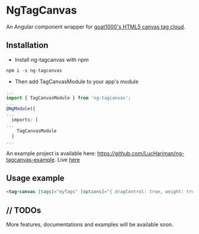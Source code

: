 # NgTagCanvas

An Angular component wrapper for [goat1000's HTML5 canvas tag cloud](https://github.com/goat1000/TagCanvas).

## Installation
* Install ng-tagcanvas with npm
```
npm i -s ng-tagcanvas
```
* Then add TagCanvasModule to your app's module
```ts
...
import { TagCanvasModule } from 'ng-tagcanvas';
...
@NgModule({
...
  imports: [
...
    TagCanvasModule
  ]
...
```
An example project is available here: https://github.com/LucHariman/ng-tagcanvas-example. Live [here](https://stackblitz.com/github/LucHariman/ng-tagcanvas-example)

## Usage example

```html
<tag-canvas [tags]="myTags" [options]="{ dragControl: true, weight: true }" (tagClick)="showTagDetails($event)"></tag-canvas>
```

## // TODOs

More features, documentations and examples will be available soon.
